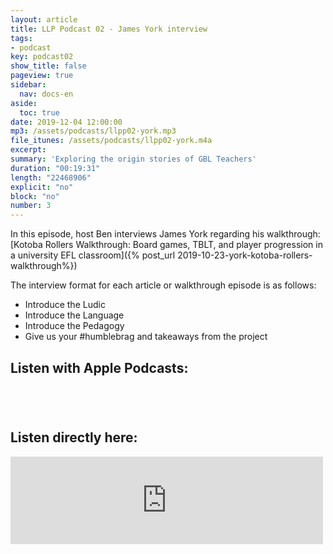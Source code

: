 ```yaml
---
layout: article
title: LLP Podcast 02 - James York interview
tags:
- podcast
key: podcast02
show_title: false
pageview: true
sidebar:
  nav: docs-en
aside:
  toc: true
date: 2019-12-04 12:00:00
mp3: /assets/podcasts/llpp02-york.mp3
file_itunes: /assets/podcasts/llpp02-york.m4a
excerpt: 
summary: 'Exploring the origin stories of GBL Teachers'
duration: "00:19:31" 
length: "22468906" 
explicit: "no"
block: "no"
number: 3
---
```


In this episode, host Ben interviews James York regarding his walkthrough: [Kotoba Rollers Walkthrough: Board games, TBLT, and player progression in a university EFL classroom]({% post_url 2019-10-23-york-kotoba-rollers-walkthrough%})

The interview format for each article or walkthrough episode is as follows:

- Introduce the Ludic
- Introduce the Language
- Introduce the Pedagogy
- Give us your #humblebrag and takeaways from the project

## Listen with Apple Podcasts:

<a href="https://podcasts.apple.com/jp/podcast/ludic-language-pedagogy-podcast/id1480071532?mt=2&app=podcast" style="display:inline-block;overflow:hidden;background:url(https://linkmaker.itunes.apple.com/en-us/badge-lrg.svg?releaseDate=2020-02-27T00:00:00Z&kind=podcast&bubble=apple_music) no-repeat;width:165px;height:40px;"></a>

## Listen directly here:

<iframe src="https://archive.org/embed/llpp02" width="500" height="140" frameborder="0" webkitallowfullscreen="true" mozallowfullscreen="true" allowfullscreen></iframe>